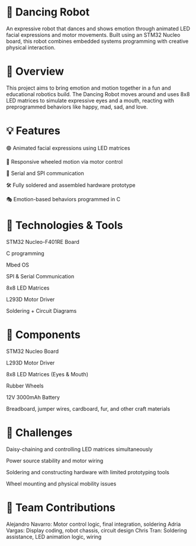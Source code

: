# 🤖 Dancing Robot
An expressive robot that dances and shows emotion through animated LED facial expressions and motor movements. Built using an STM32 Nucleo board, this robot combines embedded systems programming with creative physical interaction.

# 🧠 Overview
This project aims to bring emotion and motion together in a fun and educational robotics build. The Dancing Robot moves around and uses 8x8 LED matrices to simulate expressive eyes and a mouth, reacting with preprogrammed behaviors like happy, mad, sad, and love.

# 💡 Features
🟢 Animated facial expressions using LED matrices

🛞 Responsive wheeled motion via motor control

🔌 Serial and SPI communication

🛠️ Fully soldered and assembled hardware prototype

🎭 Emotion-based behaviors programmed in C

# 🧰 Technologies & Tools
STM32 Nucleo-F401RE Board

C programming

Mbed OS

SPI & Serial Communication

8x8 LED Matrices

L293D Motor Driver

Soldering + Circuit Diagrams

# 🧱 Components
STM32 Nucleo Board

L293D Motor Driver

8x8 LED Matrices (Eyes & Mouth)

Rubber Wheels

12V 3000mAh Battery

Breadboard, jumper wires, cardboard, fur, and other craft materials

# 🚧 Challenges
Daisy-chaining and controlling LED matrices simultaneously

Power source stability and motor wiring

Soldering and constructing hardware with limited prototyping tools

Wheel mounting and physical mobility issues

# 👥 Team Contributions
Alejandro Navarro: Motor control logic, final integration, soldering
Adria Vargas: Display coding, robot chassis, circuit design
Chris Tran: Soldering assistance, LED animation logic, wiring
